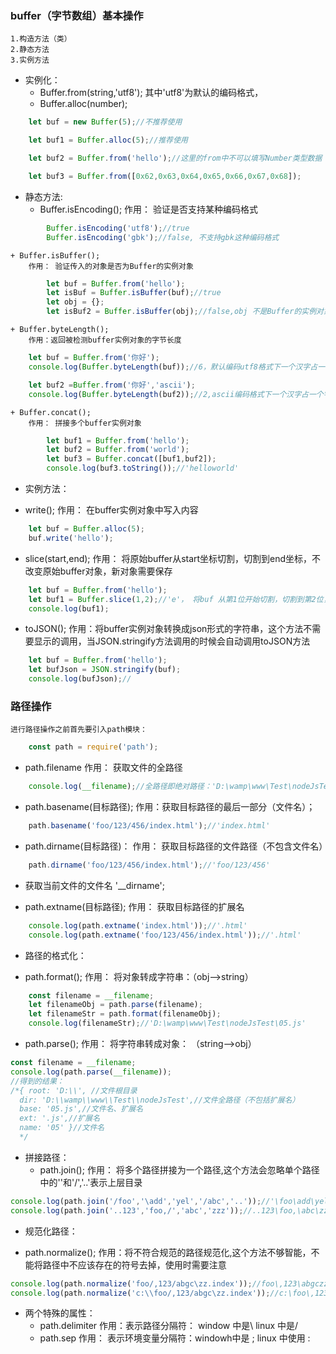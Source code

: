 ### buffer（字节数组）基本操作
	1.构造方法（类）
	2.静态方法
	3.实例方法

- 实例化：
	+ Buffer.from(string,'utf8'); 其中'utf8'为默认的编码格式，
	+ Buffer.alloc(number);
````js
	let buf = new Buffer(5);//不推荐使用

	let buf1 = Buffer.alloc(5);//推荐使用

	let buf2 = Buffer.from('hello');//这里的from中不可以填写Number类型数据

	let buf3 = Buffer.from([0x62,0x63,0x64,0x65,0x66,0x67,0x68]);
````
- 静态方法:
	+ Buffer.isEncoding();
		作用： 验证是否支持某种编码格式
````js
		Buffer.isEncoding('utf8');//true
		Buffer.isEncoding('gbk');//false, 不支持gbk这种编码格式
````
	+ Buffer.isBuffer();
		作用： 验证传入的对象是否为Buffer的实例对象
````js
		let buf = Buffer.from('hello');
		let isBuf = Buffer.isBuffer(buf);//true
		let obj = {};
		let isBuf2 = Buffer.isBuffer(obj);//false,obj 不是Buffer的实例对象
````
	+ Buffer.byteLength();
		作用：返回被检测buffer实例对象的字节长度
````js
	let buf = Buffer.from('你好');
	console.log(Buffer.byteLength(buf));//6，默认编码utf8格式下一个汉字占一个字节

	let buf2 =Buffer.from('你好','ascii');
	console.log(Buffer.byteLength(buf2));//2,ascii编码格式下一个汉字占一个字节，但此时的buf2中的内容已经不是汉字了，所以这种方式不推荐使用
````
	+ Buffer.concat();
		作用： 拼接多个buffer实例对象
````js
		let buf1 = Buffer.from('hello');
		let buf2 = Buffer.from('world');
		let buf3 = Buffer.concat([buf1,buf2]);
		console.log(buf3.toString());//'helloworld'
````
- 实例方法：
 + write();
 	作用： 在buffer实例对象中写入内容
````js
	let buf = Buffer.alloc(5);
	buf.write('hello');
````

 + slice(start,end);
	作用： 将原始buffer从start坐标切割，切割到end坐标，不改变原始buffer对象，新对象需要保存
````js
	let buf = Buffer.from('hello');
	let buf1 = Buffer.slice(1,2);//'e'， 将buf 从第1位开始切割，切割到第2位，新切割的值保存在buf1中
	console.log(buf1);
````
+ toJSON();
	作用：将buffer实例对象转换成json形式的字符串，这个方法不需要显示的调用，当JSON.stringify方法调用的时候会自动调用toJSON方法

````js
	let buf = Buffer.from('hello');
	let bufJson = JSON.stringify(buf);
	console.log(bufJson);//
````
### 路径操作
	进行路径操作之前首先要引入path模块：
````js
	const path = require('path');
````
- path.filename
	作用： 获取文件的全路径
````js
	console.log(__filename);//全路径即绝对路径：'D:\wamp\www\Test\nodeJsTest\05.js'
````
- path.basename(目标路径);
	作用：获取目标路径的最后一部分（文件名）；
````js
	path.basename('foo/123/456/index.html');//'index.html'
````

- path.dirname(目标路径)：
	作用： 获取目标路径的文件路径（不包含文件名）
````js
	path.dirname('foo/123/456/index.html');//'foo/123/456'
````

- 获取当前文件的文件名
 '__dirname';

- path.extname(目标路径);
	作用： 获取目标路径的扩展名
````js
	console.log(path.extname('index.html'));//'.html'
	console.log(path.extname('foo/123/456/index.html'));//'.html'
````
- 路径的格式化：
 + path.format();
 	作用： 将对象转成字符串：（obj-->string）

````js
	const filename = __filename;
	let filenameObj = path.parse(filename);
	let filenameStr = path.format(filenameObj);
	console.log(filenameStr);//'D:\wamp\www\Test\nodeJsTest\05.js'
````
 + path.parse();
 作用： 将字符串转成对象： （string-->obj）
````js
const filename = __filename;
console.log(path.parse(__filename));
//得到的结果：
/*{ root: 'D:\\', //文件根目录
  dir: 'D:\\wamp\\www\\Test\\nodeJsTest',//文件全路径（不包括扩展名）
  base: '05.js',//文件名、扩展名
  ext: '.js',//扩展名
  name: '05' }//文件名
  */
````
- 拼接路径：
	+ path.join();
	作用： 将多个路径拼接为一个路径,这个方法会忽略单个路径中的'\'和'/','..'表示上层目录
````js
console.log(path.join('/foo','\add','yel','/abc','..'));//'\foo\add\yel'
console.log(path.join('..123','foo,/','abc','zzz'));//..123\foo,\abc\zzz
````
- 规范化路径：
+ path.normalize();
作用：将不符合规范的路径规范化,这个方法不够智能，不能将路径中不应该存在的符号去掉，使用时需要注意
````js
console.log(path.normalize('foo/,123/abgc\zz.index'));//foo\,123\abgczz.index
console.log(path.normalize('c:\\foo/,123/abgc\zz.index'));//c:\foo\,123\abgczz.index
````

- 两个特殊的属性：
	+ path.delimiter
		作用：表示路径分隔符： window 中是\  linux 中是/
	+ path.sep
		作用： 表示环境变量分隔符：windowh中是 ; linux 中使用 :


